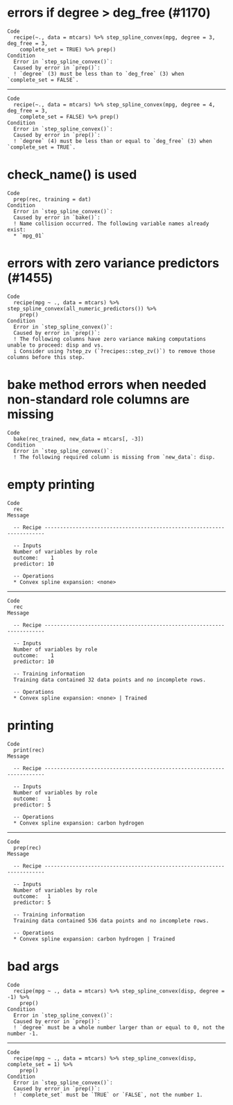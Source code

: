 # errors if degree > deg_free (#1170)

    Code
      recipe(~., data = mtcars) %>% step_spline_convex(mpg, degree = 3, deg_free = 3,
        complete_set = TRUE) %>% prep()
    Condition
      Error in `step_spline_convex()`:
      Caused by error in `prep()`:
      ! `degree` (3) must be less than to `deg_free` (3) when `complete_set = FALSE`.

---

    Code
      recipe(~., data = mtcars) %>% step_spline_convex(mpg, degree = 4, deg_free = 3,
        complete_set = FALSE) %>% prep()
    Condition
      Error in `step_spline_convex()`:
      Caused by error in `prep()`:
      ! `degree` (4) must be less than or equal to `deg_free` (3) when `complete_set = TRUE`.

# check_name() is used

    Code
      prep(rec, training = dat)
    Condition
      Error in `step_spline_convex()`:
      Caused by error in `bake()`:
      ! Name collision occurred. The following variable names already exist:
      * `mpg_01`

# errors with zero variance predictors (#1455)

    Code
      recipe(mpg ~ ., data = mtcars) %>% step_spline_convex(all_numeric_predictors()) %>%
        prep()
    Condition
      Error in `step_spline_convex()`:
      Caused by error in `prep()`:
      ! The following columns have zero variance making computations unable to proceed: disp and vs.
      i Consider using ?step_zv (`?recipes::step_zv()`) to remove those columns before this step.

# bake method errors when needed non-standard role columns are missing

    Code
      bake(rec_trained, new_data = mtcars[, -3])
    Condition
      Error in `step_spline_convex()`:
      ! The following required column is missing from `new_data`: disp.

# empty printing

    Code
      rec
    Message
      
      -- Recipe ----------------------------------------------------------------------
      
      -- Inputs 
      Number of variables by role
      outcome:    1
      predictor: 10
      
      -- Operations 
      * Convex spline expansion: <none>

---

    Code
      rec
    Message
      
      -- Recipe ----------------------------------------------------------------------
      
      -- Inputs 
      Number of variables by role
      outcome:    1
      predictor: 10
      
      -- Training information 
      Training data contained 32 data points and no incomplete rows.
      
      -- Operations 
      * Convex spline expansion: <none> | Trained

# printing

    Code
      print(rec)
    Message
      
      -- Recipe ----------------------------------------------------------------------
      
      -- Inputs 
      Number of variables by role
      outcome:   1
      predictor: 5
      
      -- Operations 
      * Convex spline expansion: carbon hydrogen

---

    Code
      prep(rec)
    Message
      
      -- Recipe ----------------------------------------------------------------------
      
      -- Inputs 
      Number of variables by role
      outcome:   1
      predictor: 5
      
      -- Training information 
      Training data contained 536 data points and no incomplete rows.
      
      -- Operations 
      * Convex spline expansion: carbon hydrogen | Trained

# bad args

    Code
      recipe(mpg ~ ., data = mtcars) %>% step_spline_convex(disp, degree = -1) %>%
        prep()
    Condition
      Error in `step_spline_convex()`:
      Caused by error in `prep()`:
      ! `degree` must be a whole number larger than or equal to 0, not the number -1.

---

    Code
      recipe(mpg ~ ., data = mtcars) %>% step_spline_convex(disp, complete_set = 1) %>%
        prep()
    Condition
      Error in `step_spline_convex()`:
      Caused by error in `prep()`:
      ! `complete_set` must be `TRUE` or `FALSE`, not the number 1.

